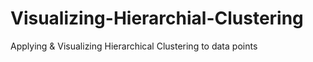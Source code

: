# Visualizing-Hierarchial-Clustering
Applying &amp; Visualizing Hierarchical Clustering to data points
